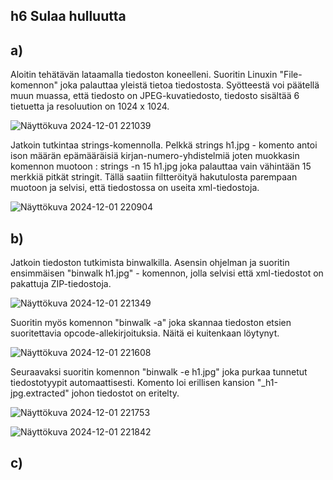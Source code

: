 ## h6 Sulaa hulluutta

## a)

Aloitin tehätävän lataamalla tiedoston koneelleni. Suoritin Linuxin "File-komennon" joka palauttaa yleistä tietoa tiedostosta. Syötteestä voi päätellä muun muassa, että tiedosto on JPEG-kuvatiedosto, tiedosto sisältää 6 tietuetta ja resoluution on 1024 x 1024.

![Näyttökuva 2024-12-01 221039](https://github.com/user-attachments/assets/1264fb0f-f345-447f-83fa-42670dd8eac0)

Jatkoin tutkintaa strings-komennolla. Pelkkä strings h1.jpg - komento antoi ison määrän epämääräisiä kirjan-numero-yhdistelmiä joten muokkasin komennon muotoon : strings -n 15 h1.jpg joka palauttaa vain vähintään 15 merkkiä pitkät stringit. Tällä saatiin filtteröityä hakutulosta parempaan muotoon ja selvisi, että tiedostossa on useita xml-tiedostoja.

![Näyttökuva 2024-12-01 220904](https://github.com/user-attachments/assets/e777dec3-7ae3-4744-8e3b-7b25f679fb7b)

## b)

Jatkoin tiedoston tutkimista binwalkilla. Asensin ohjelman ja suoritin ensimmäisen "binwalk h1.jpg" - komennon, jolla selvisi että xml-tiedostot on pakattuja ZIP-tiedostoja. 

![Näyttökuva 2024-12-01 221349](https://github.com/user-attachments/assets/8821edfd-139e-41fc-bb1e-2abe987b9c88)

Suoritin myös komennon "binwalk -a" joka skannaa tiedoston etsien suoritettavia opcode-allekirjoituksia. Näitä ei kuitenkaan löytynyt.

![Näyttökuva 2024-12-01 221608](https://github.com/user-attachments/assets/d0cb128e-3f18-450f-9751-92daaa1db610)

Seuraavaksi suoritin komennon "binwalk -e h1.jpg" joka purkaa tunnetut tiedostotyypit automaattisesti. Komento loi erillisen kansion "_h1-jpg.extracted" johon tiedostot on eritelty. 

![Näyttökuva 2024-12-01 221753](https://github.com/user-attachments/assets/2d4d5d6e-1301-45f2-867a-e9437033de85)

![Näyttökuva 2024-12-01 221842](https://github.com/user-attachments/assets/7f42091f-6067-41d3-9fb4-8858e7d2d570)



## c)
